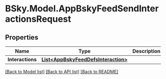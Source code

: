 # BSky.Model.AppBskyFeedSendInteractionsRequest

## Properties

Name | Type | Description | Notes
------------ | ------------- | ------------- | -------------
**Interactions** | [**List&lt;AppBskyFeedDefsInteraction&gt;**](AppBskyFeedDefsInteraction.md) |  | 

[[Back to Model list]](../README.md#documentation-for-models) [[Back to API list]](../README.md#documentation-for-api-endpoints) [[Back to README]](../README.md)

